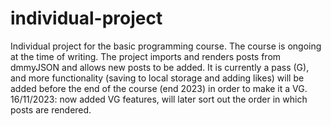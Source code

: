 # individual-project
Individual project for the basic programming course. The course is ongoing at the time of writing.
The project imports and renders posts from dmmyJSON and allows new posts to be added.
It is currently a pass (G), and more functionality (saving to local storage and adding likes) will be 
added before the end of the course (end 2023) in order to make it a VG.
16/11/2023: now added VG features, will later sort out the order in which posts are rendered.

